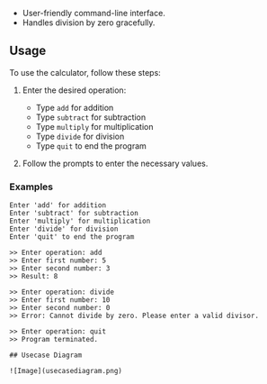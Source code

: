 - User-friendly command-line interface.
- Handles division by zero gracefully.

## Usage

To use the calculator, follow these steps:

1. Enter the desired operation:
   - Type `add` for addition
   - Type `subtract` for subtraction
   - Type `multiply` for multiplication
   - Type `divide` for division
   - Type `quit` to end the program

2. Follow the prompts to enter the necessary values.

### Examples

```plaintext
Enter 'add' for addition
Enter 'subtract' for subtraction
Enter 'multiply' for multiplication
Enter 'divide' for division
Enter 'quit' to end the program

>> Enter operation: add
>> Enter first number: 5
>> Enter second number: 3
>> Result: 8

>> Enter operation: divide
>> Enter first number: 10
>> Enter second number: 0
>> Error: Cannot divide by zero. Please enter a valid divisor.

>> Enter operation: quit
>> Program terminated.

## Usecase Diagram

![Image](usecasediagram.png)
